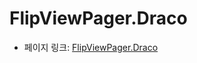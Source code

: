 # FlipViewPager.Draco

 - 페이지 링크: [FlipViewPager.Draco](https://github.com/Yalantis/FlipViewPager.Draco)
